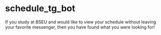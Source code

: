 # schedule_tg_bot
If you study at BSEU and would like to view your schedule without leaving your favorite messenger, then you have found what you were looking for!
